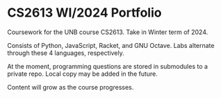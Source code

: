 # CS2613 WI/2024 Portfolio
Coursework for the UNB course CS2613. Take in Winter term of 2024.

Consists of Python, JavaScript, Racket, and GNU Octave.
Labs alternate through these 4 languages, respectively.

At the moment, programming questions are stored in submodules to a private repo. Local copy may be added in the future.

Content will grow as the course progresses.
